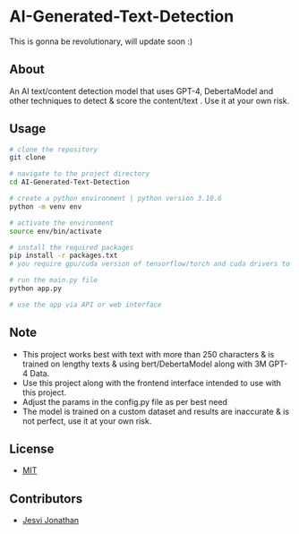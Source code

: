 # AI-Generated-Text-Detection

This is gonna be revolutionary, will update soon :)

## About

An AI text/content detection model that uses GPT-4, DebertaModel and other techniques to detect & score the content/text . Use it at your own risk.

## Usage

```bash
# clone the repository
git clone

# navigate to the project directory
cd AI-Generated-Text-Detection

# create a python environment | python version 3.10.6
python -m venv env

# activate the environment
source env/bin/activate

# install the required packages
pip install -r packages.txt
# you require gpu/cuda version of tensorflow/torch and cuda drivers to run the model

# run the main.py file
python app.py

# use the app via API or web interface
```

## Note

- This project works best with text with more than 250 characters & is trained on lengthy texts & using bert/DebertaModel along with 3M GPT-4 Data.
- Use this project along with the frontend interface intended to use with this project.
- Adjust the params in the config.py file as per best need
- The model is trained on a custom dataset and results are inaccurate & is not perfect, use it at your own risk.

## License

- [MIT](https://choosealicense.com/licenses/mit/)

## Contributors

- [Jesvi Jonathan](jesvi22j@gmail.com)

